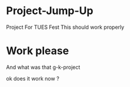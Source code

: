 # Project-Jump-Up
Project For TUES Fest
This should work properly

# Work please
 

And what was that g-k-project


ok does it work now ?